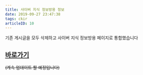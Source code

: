 ```yaml
---
title: 사이버 지식 정보방용 정보
date: 2019-09-27 23:47:38
tags: ckir
articleID: 10
---
```

  
기존 게시글을 모두 삭제하고 사이버 지식 정보방용 페이지로 통합했습니다  
  
## [바로가기](../ckir)  
~~(계속 업데이트 할 예정입니다)~~  
  